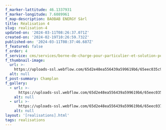 ```yaml
---
f_marker-lattitude: 46.1337931
f_marker-longitude: 7.6089961
f_map-description: BAOBAB ENERGY Sàrl
title: Réalisation 4
slug: realisation-4
updated-on: '2024-03-11T08:26:37.071Z'
created-on: '2024-02-19T10:26:59.732Z'
published-on: '2024-03-11T08:37:46.687Z'
f_featured: false
f_order: 4
f_service: cms/services/borne-de-charge-pour-particulier-et-solution-pour-ppe.md
f_thumbnail-image:
  url: >-
    https://uploads-ssl.webflow.com/65d2e48ea556439a599619b6/65eec035c90c209f1613d377_baobab-project-20_02.jpg
  alt: null
f_post-summary: Champlan
f_gallery:
  - url: >-
      https://uploads-ssl.webflow.com/65d2e48ea556439a599619b6/65eec035c90c209f1613d377_baobab-project-20_02.jpg
    alt: null
  - url: >-
      https://uploads-ssl.webflow.com/65d2e48ea556439a599619b6/65eec037be8ebe269fff97f4_baobab-project-20_04.jpg
    alt: null
layout: '[realisations].html'
tags: realisations
---
```



